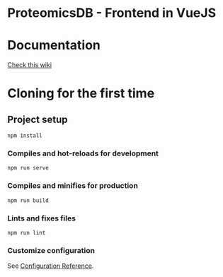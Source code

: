 # ProteomicsDB - Frontend in VueJS

# Documentation
[Check this wiki](https://gitlab.lrz.de/prdb/vue-ui/proteomicsdb-vue/-/wikis/home)

# Cloning for the first time

## Project setup
```
npm install
```

### Compiles and hot-reloads for development
```
npm run serve
```

### Compiles and minifies for production
```
npm run build
```

### Lints and fixes files
```
npm run lint
```

### Customize configuration
See [Configuration Reference](https://cli.vuejs.org/config/).
